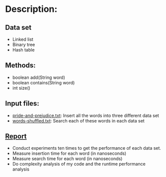 # Description:

## Data set
- Linked list
- Binary tree
- Hash table
## Methods:
- boolean add(String word)
- boolean contains(String word)
- int size()

## Input files:
- [pride-and-prejudice.txt](pride-and-prejudice.txt): Insert all the words into three different data set
- [words-shuffled.txt](words-shuffled.txt): Search each of these words in each data set

## [Report](Exercise1.pdf)
- Conduct experiments ten times to get the performance of each data set.
- Measure insertion time for each word (in nanoseconds)
- Measure search time for each word (in nanoseconds)
- Do complexity analysis of my code and the runtime performance analysis
